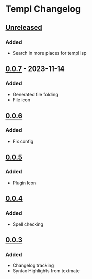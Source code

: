 # Templ Changelog

## [Unreleased]

### Added

- Search in more places for templ lsp

## [0.0.7] - 2023-11-14

### Added

- Generated file folding
- File icon

## [0.0.6]

### Added

- Fix config

## [0.0.5]

### Added

- Plugin Icon

## [0.0.4]

### Added

- Spell checking

## [0.0.3]

### Added

- Changelog tracking
- Syntax Highlights from textmate

[Unreleased]: https://github.com/templ-go/templ-jetbrains/compare/v0.0.7...HEAD
[0.0.7]: https://github.com/templ-go/templ-jetbrains/compare/v0.0.6...v0.0.7
[0.0.6]: https://github.com/templ-go/templ-jetbrains/compare/v0.0.5...v0.0.6
[0.0.5]: https://github.com/templ-go/templ-jetbrains/compare/v0.0.4...v0.0.5
[0.0.4]: https://github.com/templ-go/templ-jetbrains/compare/v0.0.3...v0.0.4
[0.0.3]: https://github.com/templ-go/templ-jetbrains/commits/v0.0.3
